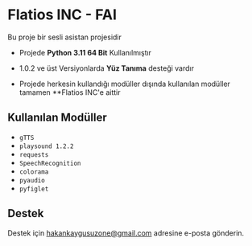 
# Flatios INC - **FAI**

Bu proje bir sesli asistan projesidir

- Projede **Python 3.11 64 Bit** Kullanılmıştır

- 1.0.2 ve üst Versiyonlarda **Yüz Tanıma** desteği vardır

- Projede herkesin kullandığı modüller dışında kullanılan modüller tamamen **Flatios INC'e aittir


## Kullanılan Modüller

- `gTTS`
- `playsound 1.2.2`
- `requests`
- `SpeechRecognition`
- `colorama`
- `pyaudio`
- `pyfiglet`
  
## Destek

Destek için hakankaygusuzone@gmail.com adresine e-posta gönderin.

  
